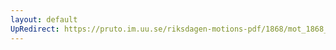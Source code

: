```yaml
---
layout: default
UpRedirect: https://pruto.im.uu.se/riksdagen-motions-pdf/1868/mot_1868__ak__301/mot_1868__ak__301-002.pdf
---
```

